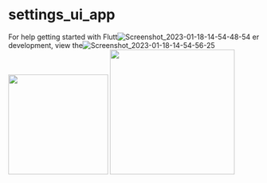 # settings_ui_app

For help getting started with Flutt![Screenshot_2023-01-18-14-54-48-54](https://user-images.githubusercontent.com/121868653/213331125-36496620-aec5-480d-ba52-c3eb9c6afbb6.jpg)
er development, view the![Screenshot_2023-01-18-14-54-56-25]()
<img src="" width="200px">
<img src="https://user-images.githubusercontent.com/121868653/213331144-13486362-ef03-4cac-b498-bf3a749fda8a.jpg" width="250px">
